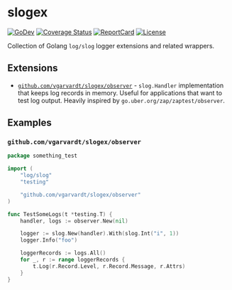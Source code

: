 # slogex

[![GoDev](https://img.shields.io/static/v1?label=godev&message=reference&color=00add8)](https://pkg.go.dev/github.com/vgarvardt/slogex)
[![Coverage Status](https://codecov.io/gh/vgarvardt/slogex/branch/master/graph/badge.svg)](https://codecov.io/gh/vgarvardt/slogex)
[![ReportCard](https://goreportcard.com/badge/github.com/vgarvardt/slogex)](https://goreportcard.com/report/github.com/vgarvardt/slogex)
[![License](https://img.shields.io/badge/License-Apache_2.0-blue.svg)](https://opensource.org/license/apache-2-0/)

Collection of Golang `log/slog` logger extensions and related wrappers.

## Extensions

- [`github.com/vgarvardt/slogex/observer`](#githubcomvgarvardtslogexobserver) - `slog.Handler` implementation that keeps
  log records in memory. Useful for applications that want to test log output. Heavily inspired
  by `go.uber.org/zap/zaptest/observer`.

## Examples

### `github.com/vgarvardt/slogex/observer`

```go
package something_test

import (
	"log/slog"
	"testing"

	"github.com/vgarvardt/slogex/observer"
)

func TestSomeLogs(t *testing.T) {
	handler, logs := observer.New(nil)

	logger := slog.New(handler).With(slog.Int("i", 1))
	logger.Info("foo")

	loggerRecords := logs.All()
	for _, r := range loggerRecords {
		t.Log(r.Record.Level, r.Record.Message, r.Attrs)
	}
}

```

